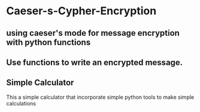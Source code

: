 # Caeser-s-Cypher-Encryption
## using caeser's mode for message encryption with python functions
## Use functions to write an encrypted message.

## Simple Calculator
 This a simple calculator that incorporate simple python tools to make simple calculations
